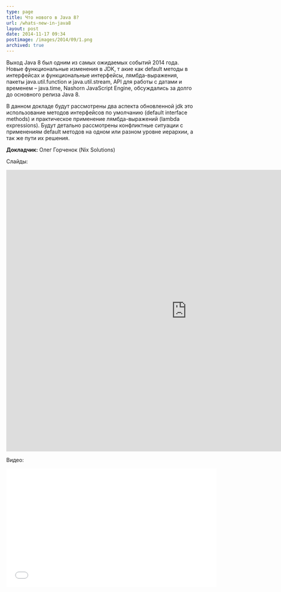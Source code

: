```yaml
---
type: page
title: Что нового в Java 8?
url: /whats-new-in-java8
layout: post
date: 2014-11-17 09:34
postimage: /images/2014/09/1.png 
archived: true
---
```


Выход Java 8 был одним из самых ожидаемых событий 2014 года. Новые функциональные изменения в JDK, т
акие как default методы в интерфейсах и функциональные интерфейсы, лямбда-выражения, 
пакеты java.util.function и java.util.stream, API для работы с датами и временем – java.time, 
Nashorn JavaScript Engine, обсуждались за долго до основного релиза Java 8.

<!-- more -->

В данном докладе будут рассмотрены два аспекта обновленной jdk это использование методов интерфейсов 
по умолчанию (default interface methods) и практическое применение лямбда-выражений (lambda expressions). 
Будут детально рассмотрены конфликтные ситуации с применениям default методов на одном или разном уровне 
иерархии, а так же пути их решения.

<strong>Докладчик:</strong> Олег Горченок (Nix Solutions)

Слайды:

<iframe src="https://docs.google.com/presentation/d/19QvlNMfVtmfWl6vakuclgIuB7710NVrWLQ2rhhng3jw/embed?start=false&amp;loop=false&amp;delayms=3000" width="960" height="749" frameborder="0" allowfullscreen="allowfullscreen"></iframe>

Видео:

<iframe width="560" height="315" src="//www.youtube.com/embed/0qjwL7kQD-I?list=PLvtzUgO0Wz0pEsrniF1W5o5rlSf8G2CVK" frameborder="0" allowfullscreen></iframe>


